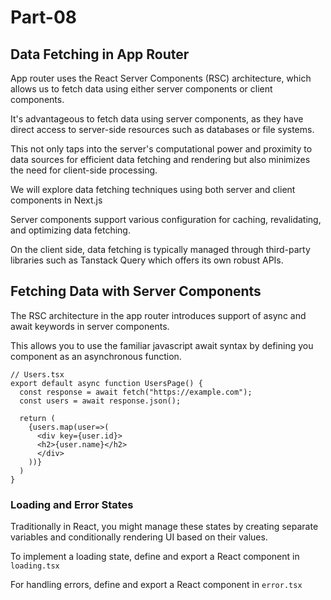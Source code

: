 # Part-08

## Data Fetching in App Router

App router uses the React Server Components (RSC) architecture, which allows us to fetch data using either server components or client components.

It's advantageous to fetch data using server components, as they have direct access to server-side resources such as databases or file systems.

This not only taps into the server's computational power and proximity to data sources for efficient data fetching and rendering but also minimizes the need for client-side processing.

We will explore data fetching techniques using both server and client components in Next.js

Server components support various configuration for caching, revalidating, and optimizing data fetching.

On the client side, data fetching is typically managed through third-party libraries such as Tanstack Query which offers its own robust APIs.

## Fetching Data with Server Components

The RSC architecture in the app router introduces support of async and await keywords in server components.

This allows you to use the familiar javascript await syntax by defining you component as an asynchronous function.

```tsx
// Users.tsx
export default async function UsersPage() {
  const response = await fetch("https://example.com");
  const users = await response.json();

  return (
    {users.map(user=>(
      <div key={user.id}>
      <h2>{user.name}</h2>
      </div>
    ))}
  )
}
```

### Loading and Error States

Traditionally in React, you might manage these states by creating separate variables and conditionally rendering UI based on their values.

To implement a loading state, define and export a React component in `loading.tsx`

For handling errors, define and export a React component in `error.tsx`
